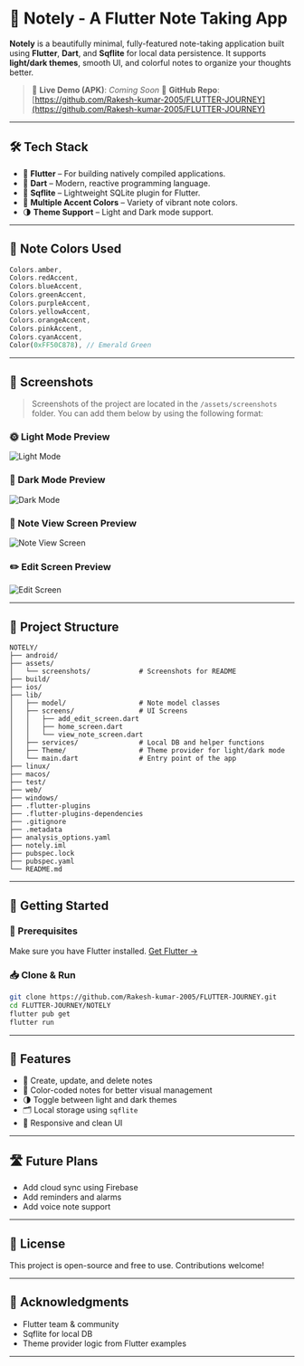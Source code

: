 # 📝 Notely - A Flutter Note Taking App

**Notely** is a beautifully minimal, fully-featured note-taking application built using **Flutter**, **Dart**, and **Sqflite** for local data persistence. It supports **light/dark themes**, smooth UI, and colorful notes to organize your thoughts better.

> 🎯 **Live Demo (APK)**: _Coming Soon_
> 📂 **GitHub Repo**: [https://github.com/Rakesh-kumar-2005/FLUTTER-JOURNEY](https://github.com/Rakesh-kumar-2005/FLUTTER-JOURNEY)

---

## 🛠️ Tech Stack

* 💙 **Flutter** – For building natively compiled applications.
* 🧠 **Dart** – Modern, reactive programming language.
* 💾 **Sqflite** – Lightweight SQLite plugin for Flutter.
* 🎨 **Multiple Accent Colors** – Variety of vibrant note colors.
* 🌗 **Theme Support** – Light and Dark mode support.

---

## 🌈 Note Colors Used

```dart
Colors.amber,
Colors.redAccent,
Colors.blueAccent,
Colors.greenAccent,
Colors.purpleAccent,
Colors.yellowAccent,
Colors.orangeAccent,
Colors.pinkAccent,
Colors.cyanAccent,
Color(0xFF50C878), // Emerald Green
```

---

## 📸 Screenshots

> Screenshots of the project are located in the `/assets/screenshots` folder.
> You can add them below by using the following format:


### 🌞 Light Mode Preview
![Light Mode](https://raw.githubusercontent.com/Rakesh-kumar-2005/FLUTTER-JOURNEY/main/NOTELY/assets/screenshots/ss1.png)

### 🌙 Dark Mode Preview
![Dark Mode](https://raw.githubusercontent.com/Rakesh-kumar-2005/FLUTTER-JOURNEY/main/NOTELY/assets/screenshots/ss2.png)

### 📄 Note View Screen Preview
![Note View Screen](https://raw.githubusercontent.com/Rakesh-kumar-2005/FLUTTER-JOURNEY/main/NOTELY/assets/screenshots/ss3.png)

### ✏️ Edit Screen Preview
![Edit Screen](https://raw.githubusercontent.com/Rakesh-kumar-2005/FLUTTER-JOURNEY/main/NOTELY/assets/screenshots/ss4.png)


---

## 📁 Project Structure

```
NOTELY/
├── android/
├── assets/
│   └── screenshots/            # Screenshots for README
├── build/
├── ios/
├── lib/
│   ├── model/                  # Note model classes
│   ├── screens/                # UI Screens
│   │   ├── add_edit_screen.dart
│   │   ├── home_screen.dart
│   │   └── view_note_screen.dart
│   ├── services/               # Local DB and helper functions
│   ├── Theme/                  # Theme provider for light/dark mode
│   └── main.dart               # Entry point of the app
├── linux/
├── macos/
├── test/
├── web/
├── windows/
├── .flutter-plugins
├── .flutter-plugins-dependencies
├── .gitignore
├── .metadata
├── analysis_options.yaml
├── notely.iml
├── pubspec.lock
├── pubspec.yaml
└── README.md

```

---

## 🚀 Getting Started

### 🔧 Prerequisites

Make sure you have Flutter installed. [Get Flutter →](https://flutter.dev/docs/get-started/install)

### 📥 Clone & Run

```bash
git clone https://github.com/Rakesh-kumar-2005/FLUTTER-JOURNEY.git
cd FLUTTER-JOURNEY/NOTELY
flutter pub get
flutter run
```

---

## 🔐 Features

* 📝 Create, update, and delete notes
* 🌈 Color-coded notes for better visual management
* 🌗 Toggle between light and dark themes
* 🗂️ Local storage using `sqflite`
* 🔄 Responsive and clean UI

---

## 🛣️ Future Plans

* Add cloud sync using Firebase
* Add reminders and alarms
* Add voice note support

---

## 📌 License

This project is open-source and free to use. Contributions welcome!

---

## 🙌 Acknowledgments

* Flutter team & community
* Sqflite for local DB
* Theme provider logic from Flutter examples

---